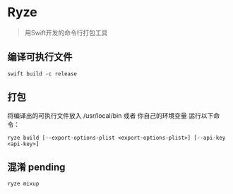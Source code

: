 # Ryze
> 用Swift开发的命令行打包工具

## 编译可执行文件
```
swift build -c release
```


## 打包
将编译出的可执行文件放入 /usr/local/bin 或者 你自己的环境变量
运行以下命令：
```
ryze build [--export-options-plist <export-options-plist>] [--api-key <api-key>]

```

## 混淆 pending
```
ryze mixup
```

 
